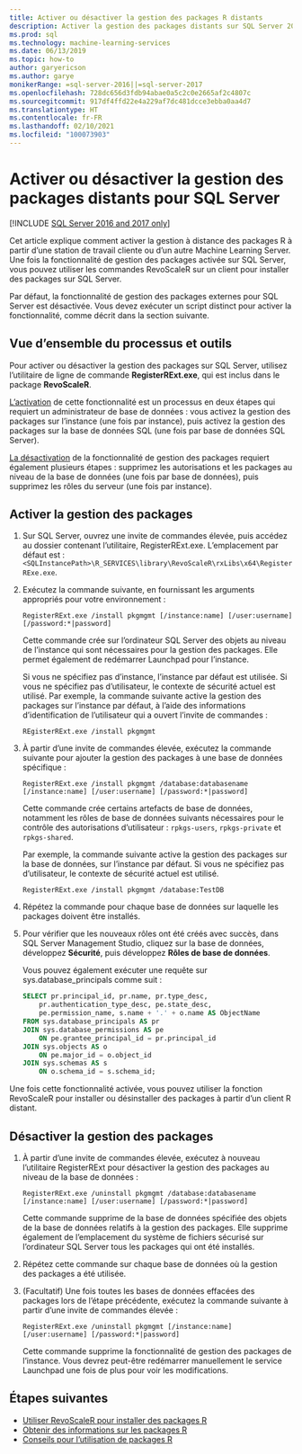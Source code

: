 ```yaml
---
title: Activer ou désactiver la gestion des packages R distants
description: Activer la gestion des packages distants sur SQL Server 2016 R Services ou Machine Learning Services SQL Server (dans la base de données)
ms.prod: sql
ms.technology: machine-learning-services
ms.date: 06/13/2019
ms.topic: how-to
author: garyericson
ms.author: garye
monikerRange: =sql-server-2016||=sql-server-2017
ms.openlocfilehash: 728dc656d3fdb94abae0a5c2c0e2665af2c4807c
ms.sourcegitcommit: 917df4ffd22e4a229af7dc481dcce3ebba0aa4d7
ms.translationtype: HT
ms.contentlocale: fr-FR
ms.lasthandoff: 02/10/2021
ms.locfileid: "100073903"
---
```

# <a name="enable-or-disable-remote-package-management-for-sql-server"></a>Activer ou désactiver la gestion des packages distants pour SQL Server
[!INCLUDE [SQL Server 2016 and 2017 only](../../includes/applies-to-version/sqlserver2016-2017-only.md)]

Cet article explique comment activer la gestion à distance des packages R à partir d’une station de travail cliente ou d’un autre Machine Learning Server. Une fois la fonctionnalité de gestion des packages activée sur SQL Server, vous pouvez utiliser les commandes RevoScaleR sur un client pour installer des packages sur SQL Server.

Par défaut, la fonctionnalité de gestion des packages externes pour SQL Server est désactivée. Vous devez exécuter un script distinct pour activer la fonctionnalité, comme décrit dans la section suivante.

## <a name="overview-of-process-and-tools"></a>Vue d’ensemble du processus et outils

Pour activer ou désactiver la gestion des packages sur SQL Server, utilisez l’utilitaire de ligne de commande **RegisterRExt.exe**, qui est inclus dans le package **RevoScaleR**.

[L’activation](#bkmk_enable) de cette fonctionnalité est un processus en deux étapes qui requiert un administrateur de base de données : vous activez la gestion des packages sur l’instance (une fois par instance), puis activez la gestion des packages sur la base de données SQL (une fois par base de données SQL Server).

[La désactivation](#bkmk_disable) de la fonctionnalité de gestion des packages requiert également plusieurs étapes : supprimez les autorisations et les packages au niveau de la base de données (une fois par base de données), puis supprimez les rôles du serveur (une fois par instance).

## <a name="enable-package-management"></a><a name="bkmk_enable"></a>Activer la gestion des packages

1. Sur SQL Server, ouvrez une invite de commandes élevée, puis accédez au dossier contenant l’utilitaire, RegisterRExt.exe. L’emplacement par défaut est : `<SQLInstancePath>\R_SERVICES\library\RevoScaleR\rxLibs\x64\RegisterRExe.exe`.

2. Exécutez la commande suivante, en fournissant les arguments appropriés pour votre environnement :

    `RegisterRExt.exe /install pkgmgmt [/instance:name] [/user:username] [/password:*|password]`

    Cette commande crée sur l’ordinateur SQL Server des objets au niveau de l’instance qui sont nécessaires pour la gestion des packages. Elle permet également de redémarrer Launchpad pour l’instance.

    Si vous ne spécifiez pas d’instance, l’instance par défaut est utilisée. Si vous ne spécifiez pas d’utilisateur, le contexte de sécurité actuel est utilisé. Par exemple, la commande suivante active la gestion des packages sur l’instance par défaut, à l’aide des informations d’identification de l’utilisateur qui a ouvert l’invite de commandes :

    `REgisterRExt.exe /install pkgmgmt`

3. À partir d’une invite de commandes élevée, exécutez la commande suivante pour ajouter la gestion des packages à une base de données spécifique :

    `RegisterRExt.exe /install pkgmgmt /database:databasename [/instance:name] [/user:username] [/password:*|password]`
   
    Cette commande crée certains artefacts de base de données, notamment les rôles de base de données suivants nécessaires pour le contrôle des autorisations d’utilisateur : `rpkgs-users`, `rpkgs-private` et `rpkgs-shared`.

    Par exemple, la commande suivante active la gestion des packages sur la base de données, sur l’instance par défaut. Si vous ne spécifiez pas d’utilisateur, le contexte de sécurité actuel est utilisé.

    `RegisterRExt.exe /install pkgmgmt /database:TestDB`

4. Répétez la commande pour chaque base de données sur laquelle les packages doivent être installés.

5. Pour vérifier que les nouveaux rôles ont été créés avec succès, dans SQL Server Management Studio, cliquez sur la base de données, développez **Sécurité**, puis développez **Rôles de base de données**.

    Vous pouvez également exécuter une requête sur sys.database_principals comme suit :

    ```sql
    SELECT pr.principal_id, pr.name, pr.type_desc,   
        pr.authentication_type_desc, pe.state_desc,   
        pe.permission_name, s.name + '.' + o.name AS ObjectName  
    FROM sys.database_principals AS pr  
    JOIN sys.database_permissions AS pe  
        ON pe.grantee_principal_id = pr.principal_id  
    JOIN sys.objects AS o  
        ON pe.major_id = o.object_id  
    JOIN sys.schemas AS s  
        ON o.schema_id = s.schema_id;
    ```

Une fois cette fonctionnalité activée, vous pouvez utiliser la fonction RevoScaleR pour installer ou désinstaller des packages à partir d’un client R distant.

## <a name="disable-package-management"></a><a name="bkmk_disable"></a> Désactiver la gestion des packages

1. À partir d’une invite de commandes élevée, exécutez à nouveau l’utilitaire RegisterRExt pour désactiver la gestion des packages au niveau de la base de données :

    `RegisterRExt.exe /uninstall pkgmgmt /database:databasename [/instance:name] [/user:username] [/password:*|password]`

    Cette commande supprime de la base de données spécifiée des objets de la base de données relatifs à la gestion des packages. Elle supprime également de l’emplacement du système de fichiers sécurisé sur l’ordinateur SQL Server tous les packages qui ont été installés.

2. Répétez cette commande sur chaque base de données où la gestion des packages a été utilisée.

3.  (Facultatif) Une fois toutes les bases de données effacées des packages lors de l’étape précédente, exécutez la commande suivante à partir d’une invite de commandes élevée :

    `RegisterRExt.exe /uninstall pkgmgmt [/instance:name] [/user:username] [/password:*|password]`

    Cette commande supprime la fonctionnalité de gestion des packages de l’instance. Vous devrez peut-être redémarrer manuellement le service Launchpad une fois de plus pour voir les modifications.

## <a name="next-steps"></a>Étapes suivantes

+ [Utiliser RevoScaleR pour installer des packages R](install-r-packages-with-revoscaler.md)
+ [Obtenir des informations sur les packages R](r-package-information.md)
+ [Conseils pour l’utilisation de packages R](tips-for-using-r-packages.md)
